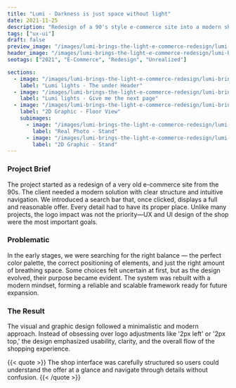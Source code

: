 ```yaml
---
title: "Lumi - Darkness is just space without light"
date: 2021-11-25
description: "Redesign of a 90's style e-commerce site into a modern shop with focus on UX and UI"
tags: ["ux-ui"]
draft: false
preview_image: "/images/lumi-brings-the-light-e-commerce-redesign/lumi-brings-the-light-e-commerce-redesign-7.jpg"
header_image: "/images/lumi-brings-the-light-e-commerce-redesign/lumi-brings-the-light-e-commerce-redesign-1.jpg"
seotags: ["2021", "E-Commerce", "Redesign", "Unrealized"]

sections:
  - image: "/images/lumi-brings-the-light-e-commerce-redesign/lumi-brings-the-light-e-commerce-redesign-1.jpg"
    label: "Lumi lights - The under Header"
  - image: "/images/lumi-brings-the-light-e-commerce-redesign/lumi-brings-the-light-e-commerce-redesign-3.jpg"
    label: "Lumi lights - Give me the next page"
  - image: "/images/lumi-brings-the-light-e-commerce-redesign/lumi-brings-the-light-e-commerce-redesign-4.jpg"
    label: "2D Graphic - Floor View"
    subimages:
      - image: "/images/lumi-brings-the-light-e-commerce-redesign/lumi-brings-the-light-e-commerce-redesign-5.jpg"
        label: "Real Photo - Stand"
      - image: "/images/lumi-brings-the-light-e-commerce-redesign/lumi-brings-the-light-e-commerce-redesign-6.jpg"
        label: "2D Graphic - Stand"
---
```


### Project Brief

The project started as a redesign of a very old e-commerce site from the 90s. The client needed a modern solution with clear structure and intuitive navigation. We introduced a search bar that, once clicked, displays a full and reasonable offer. Every detail had to have its proper place. Unlike many projects, the logo impact was not the priority—UX and UI design of the shop were the most important goals.

### Problematic

In the early stages, we were searching for the right balance — the perfect color palette, the correct positioning of elements, and just the right amount of breathing space. Some choices felt uncertain at first, but as the design evolved, their purpose became evident. The system was rebuilt with a modern mindset, forming a reliable and scalable framework ready for future expansion.

### The Result

The visual and graphic design followed a minimalistic and modern approach. Instead of obsessing over logo adjustments like '2px left' or '2px top,' the design emphasized usability, clarity, and the overall flow of the shopping experience.

{{< quote >}}
The shop interface was carefully structured so users could understand the offer at a glance and navigate through details without confusion.
{{< /quote >}}
